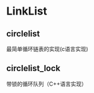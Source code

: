 # LinkList

circlelist
-----------
最简单循环链表的实现(c语言实现)


circlelist_lock
---------------
带锁的循环队列（C++语言实现）

